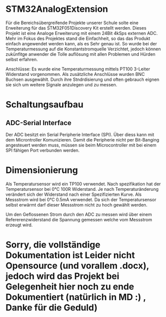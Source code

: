 # STM32AnalogExtension
Für die Bereichsübergreifende Projekte unserer Schule solte eine Erweiterung für das STM32F051Discovery Kit erstellt werden. 
Dieses Projekt ist eine Analoge Erweiterung mit einem 24Bit 4kSps externen ADC. 
Mehr im Fokus des Projektes stand die Einfachheit, so das das Produkt einfach angewendet werden kann, als es Sehr genau ist. 
So wurde bei der Temperaturmessung auf die Konstantstromquelle Verzichtet, jedoch können zukünfitge anwender die Tolle auflösung mit allen Problemen und Hürden selbst erfahren. 


Anschlüsse:
Es wurde eine Temperaturmessung mittels PT100 3-Leiter Widerstand vorgenommen. 
Als zusätzliche Anschlüsse wurden BNC Buchsen ausgewählt. Durch ihre Stndrdisierung und often gebrauch eignen sie sich um weitere Signale anzulegen und zu messen. 

# Schaltungsaufbau
## ADC-Serial Interface
Der ADC besitzt ein Serial Peripherie Interface (SPI). Über diess kann mit dem Microntroller Komunizieren. 
Damit die Peripherie nicht per Bit-Banging angesteuert werden muss, müssen sie beim Microcontroller mit bei einem SPI fähigen Port verbunden werden.
# Dimensionierung
Als Temperatursensor wird ein TP100 verwendet. Nach spezifikation hat der Temperatursensor bei 0°C 100R Widerstand. Je nach Temperaturänderung verändert sich der Widerstand nach einer Spezifizierten Kurve. 
Als Messstrom wird bei 0°C 0.5mA verwendet. Da sich der Temperatursensor selbst erwärmt darf dieser Messstrom nicht zu hoch gewählt werden. 

Um den Geflossenen Strom durch den ADC zu messen wird über einem Refererenzwiderstand die Spannung gemessen welche vom Messstrom erzeugt wird. 


# Sorry, die vollständige Dokumentation ist Leider nicht Opensource (und vorallem .docx), jedoch wird das Projekt bei Gelegenheit hier noch zu ende Dokumentiert (natürlich in MD :) , Danke für die Geduld)
